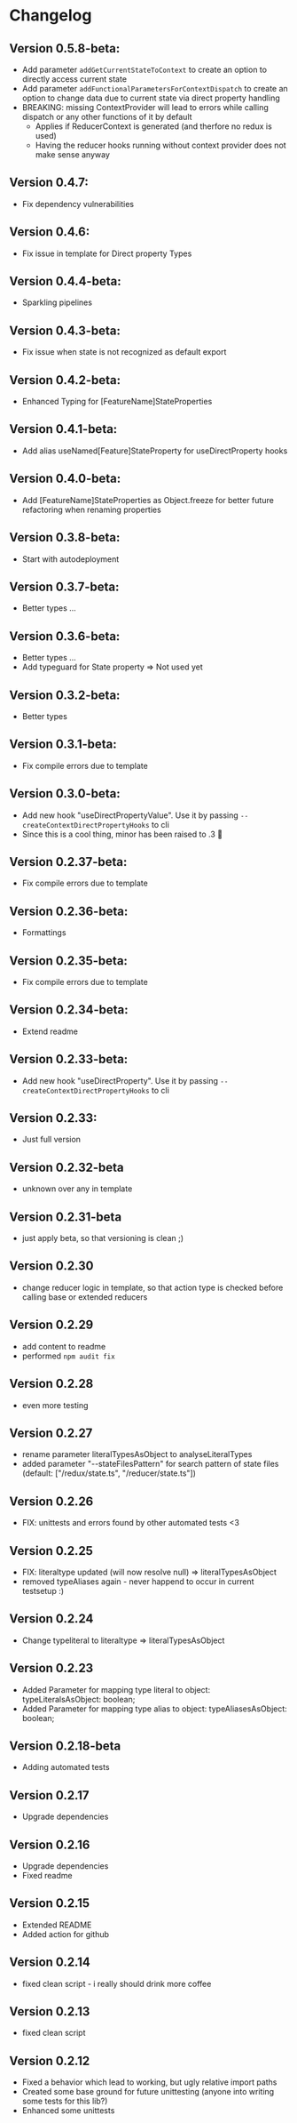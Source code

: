 # Changelog 

## Version 0.5.8-beta:
- Add parameter ```addGetCurrentStateToContext``` to create an option to directly access current state
- Add parameter ```addFunctionalParametersForContextDispatch``` to create an option to change data due to current state via direct property handling
- BREAKING: missing ContextProvider will lead to errors while calling dispatch or any other functions of it by default
  - Applies if ReducerContext is generated (and therfore no redux is used)
  - Having the reducer hooks running without context provider does not make sense anyway

## Version 0.4.7:
- Fix dependency vulnerabilities

## Version 0.4.6:
- Fix issue in template for Direct property Types

## Version 0.4.4-beta:
- Sparkling pipelines

## Version 0.4.3-beta:
- Fix issue when state is not recognized as default export

## Version 0.4.2-beta:
- Enhanced Typing for [FeatureName]StateProperties

## Version 0.4.1-beta:
- Add alias useNamed[Feature]StateProperty for useDirectProperty hooks

## Version 0.4.0-beta:
- Add [FeatureName]StateProperties as Object.freeze for better future refactoring when renaming properties

## Version 0.3.8-beta:
- Start with autodeployment

## Version 0.3.7-beta:
- Better types ...

## Version 0.3.6-beta:
- Better types ...
- Add typeguard for State property => Not used yet

## Version 0.3.2-beta:
- Better types 

## Version 0.3.1-beta:
- Fix compile errors due to template 

## Version 0.3.0-beta:
- Add new hook "useDirectPropertyValue". Use it by passing ```--createContextDirectPropertyHooks``` to cli
- Since this is a cool thing, minor has been raised to .3 🎉

## Version 0.2.37-beta:
- Fix compile errors due to template 

## Version 0.2.36-beta:
- Formattings 

## Version 0.2.35-beta:
- Fix compile errors due to template 

## Version 0.2.34-beta:
- Extend readme 

## Version 0.2.33-beta:
- Add new hook "useDirectProperty". Use it by passing ```--createContextDirectPropertyHooks``` to cli

## Version 0.2.33:
- Just full version

## Version 0.2.32-beta
- unknown over any in template

## Version 0.2.31-beta
- just apply beta, so that versioning is clean ;)

## Version 0.2.30
- change reducer logic in template, so that action type is checked before calling base or extended reducers

## Version 0.2.29
- add content to readme
- performed ```npm audit fix```

## Version 0.2.28
- even more testing

## Version 0.2.27
- rename parameter literalTypesAsObject to analyseLiteralTypes
- added parameter "--stateFilesPattern" for search pattern of state files (default:  ["/redux/state.ts", "/reducer/state.ts"])

## Version 0.2.26
- FIX: unittests and errors found by other automated tests <3

## Version 0.2.25
- FIX: literaltype updated (will now resolve null) => literalTypesAsObject
- removed typeAliases again - never happend to occur in current testsetup :)

## Version 0.2.24
- Change typeliteral to literaltype => literalTypesAsObject

## Version 0.2.23
- Added Parameter for mapping type literal to object: typeLiteralsAsObject: boolean;
- Added Parameter for mapping type alias to object: typeAliasesAsObject: boolean;

## Version 0.2.18-beta
- Adding automated tests

## Version 0.2.17
- Upgrade dependencies

## Version 0.2.16
- Upgrade dependencies
- Fixed readme

## Version 0.2.15
- Extended README
- Added action for github

## Version 0.2.14
- fixed clean script - i really should drink more coffee

## Version 0.2.13
- fixed clean script

## Version 0.2.12
- Fixed a behavior which lead to working, but ugly relative import paths
- Created some base ground for future unittesting (anyone into writing some tests for this lib?)
- Enhanced some unittests